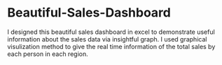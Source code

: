 # Beautiful-Sales-Dashboard
I designed this beautiful sales dashboard in excel to demonstrate useful information about the sales data via insightful graph.
I used graphical visulization method to give the real time information of the total sales by each person in each region.
